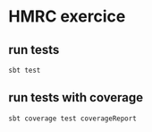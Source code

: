HMRC exercice
=============

## run tests
`sbt test`

## run tests with coverage
`sbt coverage test coverageReport`